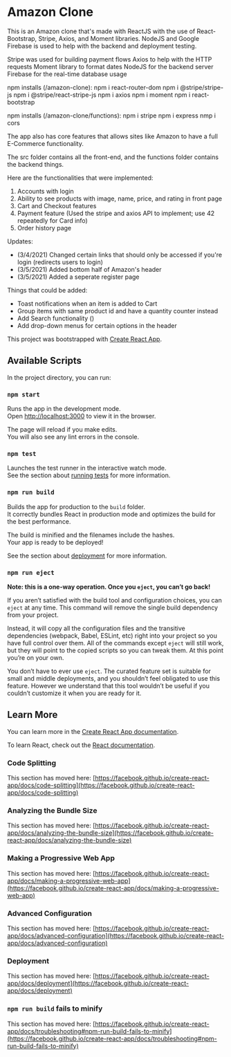 # Amazon Clone

This is an Amazon clone that's made with ReactJS with the use of React-Bootstrap, Stripe, Axios, and Moment libraries. NodeJS and Google Firebase is used to help with the backend and deployment testing. 

Stripe was used for building payment flows
Axios to help with the HTTP requests
Moment library to format dates
NodeJS for the backend server
Firebase for the real-time database usage

npm installs (/amazon-clone):
    npm i react-router-dom
    npm i @stripe/stripe-js
    npm i @stripe/react-stripe-js
    npm i axios
    npm i moment
    npm i react-bootstrap

npm installs (/amazon-clone/functions):
    npm i stripe
    npm i express
    nmp i cors


The app also has core features that allows sites like Amazon to have a full E-Commerce functionality.

The src folder contains all the front-end, and the functions folder contains the backend things.

Here are the functionalities that were implemented:
1) Accounts with login
2) Ability to see products with image, name, price, and rating in front page
3) Cart and Checkout features
4) Payment feature (Used the stripe and axios API to implement; use 42 repeatedly for Card info)
5) Order history page

Updates:
- (3/4/2021) Changed certain links that should only be accessed if you're login (redirects users to login)
- (3/5/2021) Added bottom half of Amazon's header
- (3/5/2021) Added a seperate register page

Things that could be added:
- Toast notifications when an item is added to Cart
- Group items with same product id and have a quantity counter instead
- Add Search functionality ()
- Add drop-down menus for certain options in the header

This project was bootstrapped with [Create React App](https://github.com/facebook/create-react-app).

## Available Scripts

In the project directory, you can run:

### `npm start`

Runs the app in the development mode.\
Open [http://localhost:3000](http://localhost:3000) to view it in the browser.

The page will reload if you make edits.\
You will also see any lint errors in the console.

### `npm test`

Launches the test runner in the interactive watch mode.\
See the section about [running tests](https://facebook.github.io/create-react-app/docs/running-tests) for more information.

### `npm run build`

Builds the app for production to the `build` folder.\
It correctly bundles React in production mode and optimizes the build for the best performance.

The build is minified and the filenames include the hashes.\
Your app is ready to be deployed!

See the section about [deployment](https://facebook.github.io/create-react-app/docs/deployment) for more information.

### `npm run eject`

**Note: this is a one-way operation. Once you `eject`, you can’t go back!**

If you aren’t satisfied with the build tool and configuration choices, you can `eject` at any time. This command will remove the single build dependency from your project.

Instead, it will copy all the configuration files and the transitive dependencies (webpack, Babel, ESLint, etc) right into your project so you have full control over them. All of the commands except `eject` will still work, but they will point to the copied scripts so you can tweak them. At this point you’re on your own.

You don’t have to ever use `eject`. The curated feature set is suitable for small and middle deployments, and you shouldn’t feel obligated to use this feature. However we understand that this tool wouldn’t be useful if you couldn’t customize it when you are ready for it.

## Learn More

You can learn more in the [Create React App documentation](https://facebook.github.io/create-react-app/docs/getting-started).

To learn React, check out the [React documentation](https://reactjs.org/).

### Code Splitting

This section has moved here: [https://facebook.github.io/create-react-app/docs/code-splitting](https://facebook.github.io/create-react-app/docs/code-splitting)

### Analyzing the Bundle Size

This section has moved here: [https://facebook.github.io/create-react-app/docs/analyzing-the-bundle-size](https://facebook.github.io/create-react-app/docs/analyzing-the-bundle-size)

### Making a Progressive Web App

This section has moved here: [https://facebook.github.io/create-react-app/docs/making-a-progressive-web-app](https://facebook.github.io/create-react-app/docs/making-a-progressive-web-app)

### Advanced Configuration

This section has moved here: [https://facebook.github.io/create-react-app/docs/advanced-configuration](https://facebook.github.io/create-react-app/docs/advanced-configuration)

### Deployment

This section has moved here: [https://facebook.github.io/create-react-app/docs/deployment](https://facebook.github.io/create-react-app/docs/deployment)

### `npm run build` fails to minify

This section has moved here: [https://facebook.github.io/create-react-app/docs/troubleshooting#npm-run-build-fails-to-minify](https://facebook.github.io/create-react-app/docs/troubleshooting#npm-run-build-fails-to-minify)
